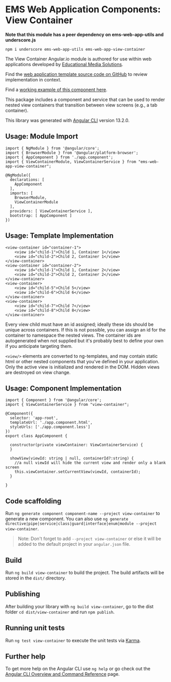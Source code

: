 # EMS Web Application Components: View Container

**Note that this module has a peer dependency on ems-web-app-utils and underscore.js**

	npm i underscore ems-web-app-utils ems-web-app-view-container

The View Container Angular.io module is authored for use within web applications developed by [Educational Media Solutions](https://educationalmediasolutions.com).

Find the [web application template source code on GitHub](https://github.com/spencech/ems-web-app-template) to review implementation in context.

Find a [working example of this component here](https://ems-web-app.educationalmediasolutions.com).

This package includes a component and service that can be used to render nested view containers that transition between view screens (e.g., a tab container).

This library was generated with [Angular CLI](https://github.com/angular/angular-cli) version 13.2.0.

## Usage: Module Import

	import { NgModule } from '@angular/core';
	import { BrowserModule } from '@angular/platform-browser';
	import { AppComponent } from './app.component';
	import { ViewContainerModule, ViewContainerService } from "ems-web-app-view-container";

	@NgModule({
	  declarations: [
	    AppComponent 
	  ],
	  imports: [
	    BrowserModule,
	    ViewContainerModule
	  ],
	  providers: [ ViewContainerService ],
	  bootstrap: [ AppComponent ]
	})

## Usage: Template Implementation

	<view-container id="container-1">
		<view id="child-1">Child 1, Container 1</view>
		<view id="child-2">Child 2, Container 1</view>
	</view-container>
	<view-container id="container-2">
		<view id="child-1">Child 1, Container 2</view>
		<view id="child-2">Child 2, Container 2</view>
	</view-container>
	<view-container>
		<view id="child-5">Child 5</view>
		<view id="child-6">Child 6</view>
	</view-container>
	<view-container>
		<view id="child-7">Child 7</view>
		<view id="child-8">Child 8</view>
	</view-container>

Every view child must have an id assigned; ideally these ids should be unique across containers. If this is not possible, you can assign an id for the container to namespace the nested views. The container ids are autogenerated when not supplied but it's probably best to define your own if you anticipate targeting them.

`<view/>` elements are converted to ng-templates, and may contain static html or other nested components that you've defined in your application. Only the active view is initialized and rendered in the DOM. Hidden views are destroyed on view change.


## Usage: Component Implementation

	import { Component } from '@angular/core';
	import { ViewContainerService } from "view-container";

	@Component({
	  selector: 'app-root',
	  templateUrl: './app.component.html',
	  styleUrls: ['./app.component.less']
	})
	export class AppComponent {

	  constructor(private viewContainer: ViewContainerService) {
	  }

	  showView(viewId: string | null, containerId?:string) {
	  	//a null viewId will hide the current view and render only a blank screen
	    this.viewContainer.setCurrentView(viewId, containerId);
	  }
	 
	}


## Code scaffolding

Run `ng generate component component-name --project view-container` to generate a new component. You can also use `ng generate directive|pipe|service|class|guard|interface|enum|module --project view-container`.
> Note: Don't forget to add `--project view-container` or else it will be added to the default project in your `angular.json` file. 

## Build

Run `ng build view-container` to build the project. The build artifacts will be stored in the `dist/` directory.

## Publishing

After building your library with `ng build view-container`, go to the dist folder `cd dist/view-container` and run `npm publish`.

## Running unit tests

Run `ng test view-container` to execute the unit tests via [Karma](https://karma-runner.github.io).

## Further help

To get more help on the Angular CLI use `ng help` or go check out the [Angular CLI Overview and Command Reference](https://angular.io/cli) page.

